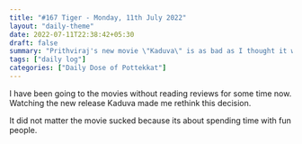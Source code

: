 ```yaml
---
title: "#167 Tiger - Monday, 11th July 2022"
layout: "daily-theme"
date: 2022-07-11T22:38:42+05:30
draft: false
summary: "Prithviraj's new movie \"Kaduva\" is as bad as I thought it would be."
tags: ["daily log"]
categories: ["Daily Dose of Pottekkat"]
---
```


I have been going to the movies without reading reviews for some time now. Watching the new release Kaduva made me rethink this decision.

It did not matter the movie sucked because its about spending time with fun people.
